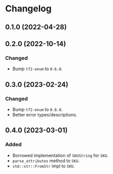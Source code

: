 # Changelog

## 0.1.0 (2022-04-28)

## 0.2.0 (2022-10-14)

### Changed
- Bump `tf2-enum` to `0.6.0`.

## 0.3.0 (2023-02-24)

### Changed
- Bump `tf2-enum` to `0.8.0`.
- Better error types/descriptions.

## 0.4.0 (2023-03-01)

### Added
- Borrowed implementation of `SKUString` for `SKU`.
- `parse_attributes` method to `SKU`.
- `std::str::FromStr` impl to `SKU`.